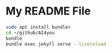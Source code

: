 # My README File

```bash
sudo apt install bundler
cd ~/github/AI4you
bundle
bundle exec jekyll serve --livereload
```
